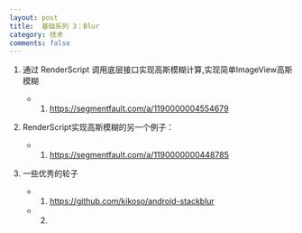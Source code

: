 ```yaml
---
layout: post
title:  基础系列 3：Blur
category: 技术
comments: false
---
```

 
 
 1. 通过 RenderScript 调用底层接口实现高斯模糊计算,实现简单ImageView高斯模糊
	* 1. <https://segmentfault.com/a/1190000004554679>
 
 2. RenderScript实现高斯模糊的另一个例子：
    * 1. <https://segmentfault.com/a/1190000000448785>
 
 3. 一些优秀的轮子
 
	 * 1. <https://github.com/kikoso/android-stackblur>
	 * 2. 
 
 
 
 
 
 
 
 
 
 
 
 
 
 
 
 
 
 
 
 
 
 